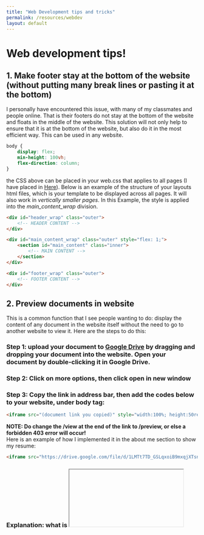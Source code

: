 ```yaml
---
title: "Web Development tips and tricks"
permalink: /resources/webdev
layout: default
---
```


# Web development tips!
## 1. Make footer stay at the bottom of the website (without putting many break lines or pasting it at the bottom)
I personally have encountered this issue, with many of my classmates and people online. That is their footers do not stay at the bottom of the website and floats in the middle of the website. This solution will not only help to ensure that it is at the bottom of the website, but also do it in the most efficient way. This can be used in any website.
``` css
body {
    display: flex;
    min-height: 100vh;
    flex-direction: column;
}
```
the CSS above can be placed in your web.css that applies to all pages (I have placed in <a href="https://daniel-life.github.io/static/css/web.css" target="_blank">Here</a>). Below is an example of the structure of your layouts html files, which is your template to be displayed across all pages. It will also work in _vertically smaller pages_. In this Example, the style is applied into the _main_content_wrap_ division.

``` html
<div id="header_wrap" class="outer">
    <!-- HEADER CONTENT -->
</div>

<div id="main_content_wrap" class="outer" style="flex: 1;">
    <section id="main_content" class="inner">
        <!-- MAIN CONTENT -->
    </section>
</div>

<div id="footer_wrap" class="outer">
    <!-- FOOTER CONTENT -->
</div>
```

## 2. Preview documents in website
This is a common function that I see people wanting to do: display the content of any document in the website itself without the need to go to another website to view it. Here are the steps to do this:
### Step 1: upload your document to <a href="https://drive.google.com/google">**Google Drive**</a> by dragging and dropping your document into the website. Open your document by double-clicking it in Google Drive.
### Step 2: Click on **more options**, then click **open in new window**
### Step 3: Copy the link in address bar, then add the codes below to your website, under **body** tag:
``` html
<iframe src="(document link you copied)" style="width:100%; height:50rem;" frameborder="0">
```
**NOTE: Do change the /view at the end of the link to /preview, or else a forbidden 403 error will occur!**
<br>
Here is an example of how I implemented it in the about me section to show my resume:
``` HTML
<iframe src="https://drive.google.com/file/d/1LMTt7TD_GSLqxoiB9mxqjXTsnxCfVZ7h/preview" style="width:100%; height:50rem;" frameborder="0"></iframe>
```

### Explanation: what is <iframe> tag in HTML?
the iframe tag is an inline frame that embeds another document within the current HTML document. It is styled
with CSS within the iframe tag (as shown above with _style_ tag). This is very useful especially if you want the user to have quick access to the contents of your document without having to download it or visit another website. It is commonly used do display external content such as a document or a video.

## 3. CSS box model
![CSS box model](./static/img/CSS box model.png)
This is a must know concept for styling of website using CSS. It helps you to **control the elements** in your html page and to **structure the website to your desired outcome**. There are 4 components to a styling of a website (inside to outside):

### 1. Content
The content box is the smallest box and it contains the **content** of your website (text, images etc). Think of it as the **object** in a delivery box

### 2. Padding
The **gap between your content and the edge of your box**. It helps to give space between your content and the surrounding box so that the specific content is not too close to the edge of the box. Think of it as the **space between the brown cardboard and the object inside a delivery box**.

### 3. Border
The **line around the box itself** that goes around the padding and tightly wraps around your box. Think of it as the **brown cardboard that encloses your object** as a delivery box.

### 4. Margin
space **around** your box. Think of it as the **space between your delivery box and another delivery box**.
